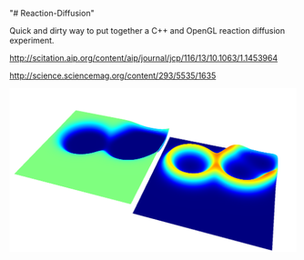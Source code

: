 "# Reaction-Diffusion" 


Quick and dirty way to put together a C++ and OpenGL reaction diffusion experiment.

http://scitation.aip.org/content/aip/journal/jcp/116/13/10.1063/1.1453964

http://science.sciencemag.org/content/293/5535/1635


![alt tag](https://raw.githubusercontent.com/vascofernandes/Reaction-Diffusion/master/Reaction-Diffusion/reaction-diffusion.png)
